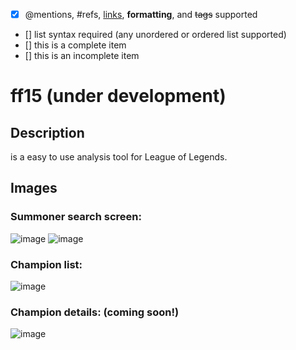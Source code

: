- [x] @mentions, #refs, [links](), **formatting**, and <del>tags</del> supported
- [] list syntax required (any unordered or ordered list supported)
- [] this is a complete item
- [] this is an incomplete item

# ff15 (under development)
## Description
is a easy to use analysis tool for League of Legends.

## Images
### **Summoner search screen:**

![image](https://user-images.githubusercontent.com/35593446/121968584-e365d680-cd72-11eb-9d97-193c8a9dbcdc.png)
![image](https://user-images.githubusercontent.com/35593446/121968806-448daa00-cd73-11eb-8c84-21681ca90975.png)


### **Champion list:**

![image](https://user-images.githubusercontent.com/35593446/121968630-f4164c80-cd72-11eb-91b3-717dcd75efe8.png)


### **Champion details: (coming soon!)**

![image](https://user-images.githubusercontent.com/35593446/121968666-01333b80-cd73-11eb-9cbc-2cfcb42b4ce8.png)
